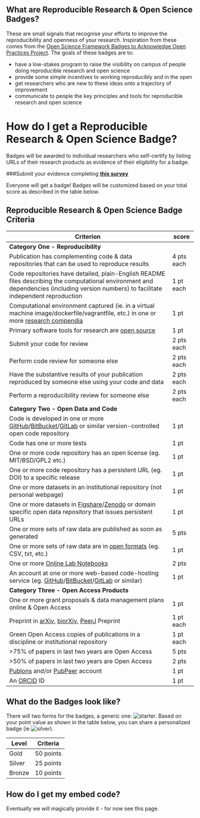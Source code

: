 
## What are Reproducible Research & Open Science Badges?

These are small signals that recognise your efforts to improve the reproducibility and openness of your research. Inspiration from these comes from the [Open Science Framework Badges to Acknowledge Open Practices Project](https://osf.io/tvyxz/). The goals of these badges are to:

- have a low-stakes program to raise the visibility on campus of people doing reproducible research and open science
- provide some simple incentives to working reproducibly and in the open
- get researchers who are new to these ideas onto a trajectory of improvement
- communicate to people the key principles and tools for reproducible research and open science 

# How do I get a Reproducible Research & Open Science Badge?

Badges will be awarded to individual researchers who self-certify by listing URLs of their research products as evidence of their eligibility for a badge. 

###Submit your evidence completing **[this survey](http://goo.gl/forms/jm08DOJ2EI)** 

Everyone will get a badge! Badges will be customized based on your total score as described in the table below.


## Reproducible Research & Open Science Badge Criteria
| Criterion | score |
|-----------|-------|
|**Category One - Reproducibility** ||
Publication has complementing code & data repositories that can be used to reproduce results | 4 pts each |
Code repositories have detailed, plain-English README files describing the computational environment and dependencies (including version numbers) to facilitate independent reproduction | 1 pt each |
Computational environment captured (ie. in a virtual machine image/dockerfile/vagrantfile, etc.) in one or more [research compendia](http://biostats.bepress.com/bioconductor/paper2/) | 1 pt |
Primary software tools for research are [open source](https://en.wikipedia.org/wiki/Open_source) | 1 pt
Submit your code for review | 2 pts each |
Perform code review for someone else | 2 pts each |
Have the substantive results of your publication reproduced by someone else using your code and data | 2 pts each
Perform a reproducibility review for someone else | 2 pts each |
|**Category Two - Open Data and Code** | |
Code is developed in one or more [GitHub](https://github.com)/[BitBucket](https://BitBucket.com)/[GitLab](https://gitlab.com) or similar version-controlled open code repository | 1 pt |
Code has one or more tests | 1 pt |
One or more code repository has an open license (eg. MIT/BSD/GPL2 etc.) | 1 pt |
One or more code repository has a persistent URL (eg. DOI) to a specific release | 1 pt |
One or more datasets in an institutional repository (not personal webpage) | 1 pt |
One or more datasets in [Figshare](http://www.Figshare.com)/[Zenodo](http://www.Zenodo.org) or domain specific open data repository that issues persistent URLs | 1 pt |
One or more sets of raw data are published as soon as generated | 5 pts |
One or more sets of raw data are in [open formats](https://en.wikipedia.org/wiki/Open_format) (eg. CSV, txt, etc.) | 1 pt |
One or more [Online Lab Notebooks](https://en.wikipedia.org/wiki/Open_notebook_science) | 2 pts |
An account at one or more web-based code-hosting service (eg. [GitHub](https://github.com)/[BitBucket](https://BitBucket.com)/[GitLab](https://gitlab.com) or similar) | 1 pt |
|**Category Three - Open Access Products** | |
One or more grant proposals & data management plans online & Open Access | 1 pt |
Preprint in [arXiv](http://www.arXiv.org), [biorXiv](/http://biorxiv.org/), [PeerJ](http://www.PeerJ.com) Preprint | 1 pt each |
Green Open Access copies of publications in a discipline or institutional repository | 1 pt each |
>75% of papers in last two years are Open Access | 5 pts |
>50% of papers in last two years are Open Access | 2 pts |
[Publons](https://publons.com/) and/or [PubPeer](http://www.pubpeer.com/) account | 1 pt |
An [ORCID](http://orcid.org/) ID | 1 pt |


## What do the Badges look like?
There will two forms for the badges, a generic one: ![starter](https://img.shields.io/badge/RROS%20Badge--green.svg). Based on your point value as 
shown in the table below, you can share a personalized badge (ie ![silver](https://img.shields.io/badge/RROS%20Badge-56-yellow.svg)).  

| Level   | Criteria   |
|-------- |  --------- |
| Gold    | 50 points  |
| Silver  | 25 points |
| Bronze  | 10 points  |

## How do I get my embed code?
Eventually we will magically provide it - for now see this page.




